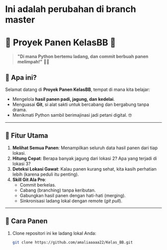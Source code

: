 # Ini adalah perubahan di branch master
# 🌟 Proyek Panen KelasBB 🌾

> **"Di mana Python bertemu ladang, dan commit berbuah panen melimpah!"** 🚜✨

## 🧐 Apa ini?
Selamat datang di **Proyek Panen KelasBB**, tempat di mana kita belajar:  
- Mengelola **hasil panen padi, jagung, dan kedelai**.  
- Menguasai **Git**, si alat sakti untuk bercabang dan bergabung tanpa drama.  
- Menikmati Python sambil berimajinasi jadi petani digital. 🤓  

---

## 🎯 Fitur Utama
1. **Melihat Semua Panen**: Menampilkan seluruh data hasil panen dari tiap lokasi.  
2. **Hitung Cepat**: Berapa banyak jagung dari lokasi 2? Apa yang terjadi di lokasi 3?  
3. **Deteksi Lokasi Gawat**: Kalau panen kurang sehat, kita kasih perhatian lebih (karena peduli itu penting).  
4. **Skill Git Ala Pro**:  
   - Commit berkelas.  
   - Cabang (branching) tanpa keributan.  
   - Gabungkan hasil panen dengan hati-hati (merging).  
   - Sinkronisasi ladang lokal dengan remote (*git pull*).  

---

## 🚀 Cara Panen
1. Clone repositori ini ke ladang lokal Anda:
   ```bash
   git clone https://github.com/amaliaaaaa22/Kelas_BB.git   
